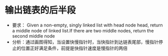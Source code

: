 # 输出链表的后半段
- 要求： Given a non-empty, singly linked list with head node head, return a middle node of linked list.If there are two middle nodes, 
return the second middle node
- 分析：通过画图得知，当设置快慢指针时，当快指针到达链表尾部，慢指针停止的位置正好满足条件，前提是快指针速度是慢指针的两倍
